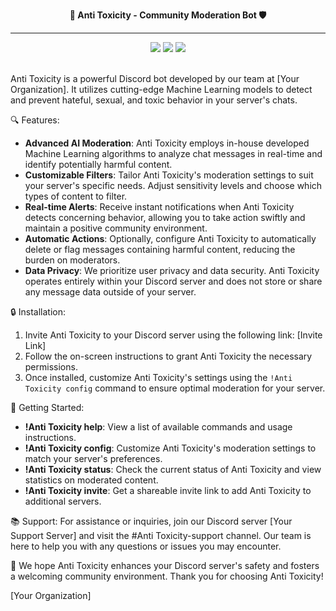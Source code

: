 <p align="center"><strong>
🤖 Anti Toxicity - Community Moderation Bot 🛡️
</strong></p>

---

<p align="center">
  <img src="https://img.shields.io/badge/go-%2300ADD8.svg?style=for-the-badge&logo=go&logoColor=white" />
  <img src="https://img.shields.io/badge/svelte-%23f1413d.svg?style=for-the-badge&logo=svelte&logoColor=white" />
  <img src="https://img.shields.io/badge/TensorFlow-%23FF6F00.svg?style=for-the-badge&logo=TensorFlow&logoColor=white" />
</p>
<br/>
Anti Toxicity is a powerful Discord bot developed by our team at [Your Organization]. It utilizes cutting-edge Machine Learning models to detect and prevent hateful, sexual, and toxic behavior in your server's chats.

🔍 Features:
- **Advanced AI Moderation**: Anti Toxicity employs in-house developed Machine Learning algorithms to analyze chat messages in real-time and identify potentially harmful content.
- **Customizable Filters**: Tailor Anti Toxicity's moderation settings to suit your server's specific needs. Adjust sensitivity levels and choose which types of content to filter.
- **Real-time Alerts**: Receive instant notifications when Anti Toxicity detects concerning behavior, allowing you to take action swiftly and maintain a positive community environment.
- **Automatic Actions**: Optionally, configure Anti Toxicity to automatically delete or flag messages containing harmful content, reducing the burden on moderators.
- **Data Privacy**: We prioritize user privacy and data security. Anti Toxicity operates entirely within your Discord server and does not store or share any message data outside of your server.

🔒 Installation:
1. Invite Anti Toxicity to your Discord server using the following link: [Invite Link]
2. Follow the on-screen instructions to grant Anti Toxicity the necessary permissions.
3. Once installed, customize Anti Toxicity's settings using the `!Anti Toxicity config` command to ensure optimal moderation for your server.

🚀 Getting Started:
- **!Anti Toxicity help**: View a list of available commands and usage instructions.
- **!Anti Toxicity config**: Customize Anti Toxicity's moderation settings to match your server's preferences.
- **!Anti Toxicity status**: Check the current status of Anti Toxicity and view statistics on moderated content.
- **!Anti Toxicity invite**: Get a shareable invite link to add Anti Toxicity to additional servers.

📚 Support:
For assistance or inquiries, join our Discord server [Your Support Server] and visit the #Anti Toxicity-support channel. Our team is here to help you with any questions or issues you may encounter.

🙏 We hope Anti Toxicity enhances your Discord server's safety and fosters a welcoming community environment. Thank you for choosing Anti Toxicity!

[Your Organization]
